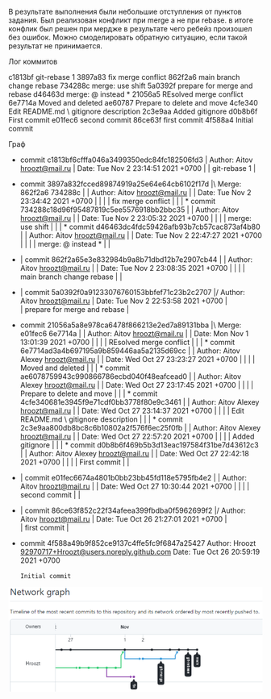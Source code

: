 В результате выполнения были небольшие отступления от пунктов задания.
Был реализован конфликт при merge а не при rebase.
в итоге конфлик был решен при мердже в результате чего ребейз произошел без ошибок.
Можно смоделировать обратную ситуацию, если такой результат не принимается.

Лог коммитов

c1813bf git-rebase 1
3897a83 fix merge conflict
862f2a6 main branch change rebase
734288c merge: use shift
5a0392f prepare for merge and rebase
d46463d merge: @ instead *
21056a5 REsolved merge conflict
6e7714a Moved and deleted
ae60787 Prepare to delete and move
4cfe340 Edit README.md \ gitignore description
2c3e9aa Added gitignore
d0b8b6f First commit
e01fec6 second commit
86ce63f first commit
4f588a4 Initial commit

Граф 

* commit c1813bf6cfffa046a3499350edc84fc182506fd3
| Author: Aitov <hroozt@mail.ru>
| Date:   Tue Nov 2 23:14:51 2021 +0700
| 
|     git-rebase 1
|   
*   commit 3897a832fcced89874919a25e64e64cb6102f17d
|\  Merge: 862f2a6 734288c
| | Author: Aitov <hroozt@mail.ru>
| | Date:   Tue Nov 2 23:34:42 2021 +0700
| | 
| |     fix merge conflict
| | 
| * commit 734288c18d96f95487819c5ee5576918bb2bbc35
| | Author: Aitov <hroozt@mail.ru>
| | Date:   Tue Nov 2 23:05:32 2021 +0700
| | 
| |     merge: use shift
| | 
| * commit d46463dc4fdc59426afb93b7cb57cac873af4b80
| | Author: Aitov <hroozt@mail.ru>
| | Date:   Tue Nov 2 22:47:27 2021 +0700
| | 
| |     merge: @ instead *
| | 
* | commit 862f2a65e3e832984b9a8b71dbd12b7e2907cb44
| | Author: Aitov <hroozt@mail.ru>
| | Date:   Tue Nov 2 23:08:35 2021 +0700
| | 
| |     main branch change rebase
| | 
* | commit 5a0392f0a91233076760153bbfef71c23b2c2707
|/  Author: Aitov <hroozt@mail.ru>
|   Date:   Tue Nov 2 22:53:58 2021 +0700
|   
|       prepare for merge and rebase
|   
*   commit 21056a5a8e978ca6478f866213e2ed7a89131bba
|\  Merge: e01fec6 6e7714a
| | Author: Aitov <hroozt@mail.ru>
| | Date:   Mon Nov 1 13:01:39 2021 +0700
| | 
| |     REsolved merge conflict
| | 
| * commit 6e7714ad3a4b697195a9b859446aa5a2135d69cc
| | Author: Aitov Alexey <hroozt@mail.ru>
| | Date:   Wed Oct 27 23:23:27 2021 +0700
| | 
| |     Moved and deleted
| | 
| * commit ae6078759943c990866786ecbd040f48eafcead0
| | Author: Aitov Alexey <hroozt@mail.ru>
| | Date:   Wed Oct 27 23:17:45 2021 +0700
| | 
| |     Prepare to delete and move
| | 
| * commit 4cfe340681e3945f9e71cdf0bb3778f80e9c3461
| | Author: Aitov Alexey <hroozt@mail.ru>
| | Date:   Wed Oct 27 23:14:37 2021 +0700
| | 
| |     Edit README.md \ gitignore description
| | 
| * commit 2c3e9aa800db8bc8c6b10802a2f576f6ec25f0fb
| | Author: Aitov Alexey <hroozt@mail.ru>
| | Date:   Wed Oct 27 22:57:20 2021 +0700
| | 
| |     Added gitignore
| | 
| * commit d0b8b6f469b5b3d13eac197584f31be7d43612c3
| | Author: Aitov Alexey <hroozt@mail.ru>
| | Date:   Wed Oct 27 22:42:18 2021 +0700
| | 
| |     First commit
| | 
* | commit e01fec6674a4801b0bb23bb45fd118e5795fb4e2
| | Author: Aitov <hroozt@mail.ru>
| | Date:   Wed Oct 27 10:30:44 2021 +0700
| | 
| |     second commit
| | 
* | commit 86ce63f852c22f34afeea399fbdba0f5962699f2
|/  Author: Aitov <hroozt@mail.ru>
|   Date:   Tue Oct 26 21:27:01 2021 +0700
|   
|       first commit
| 
* commit 4f588a49b9f852ce9137c4ffe5fc9f6847a25427
  Author: Hroozt <92970717+Hroozt@users.noreply.github.com>
  Date:   Tue Oct 26 20:59:19 2021 +0700
  
      Initial commit

![img.png](img.png)